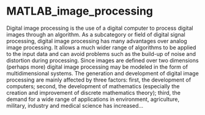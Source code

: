 # MATLAB_image_processing

Digital image processing is the use of a digital computer to process digital images through an algorithm. As a subcategory or field of digital signal processing, digital image processing has many advantages over analog image processing. It allows a much wider range of algorithms to be applied to the input data and can avoid problems such as the build-up of noise and distortion during processing. Since images are defined over two dimensions (perhaps more) digital image processing may be modeled in the form of multidimensional systems. The generation and development of digital image processing are mainly affected by three factors: first, the development of computers; second, the development of mathematics (especially the creation and improvement of discrete mathematics theory); third, the demand for a wide range of applications in environment, agriculture, military, industry and medical science has increased...
